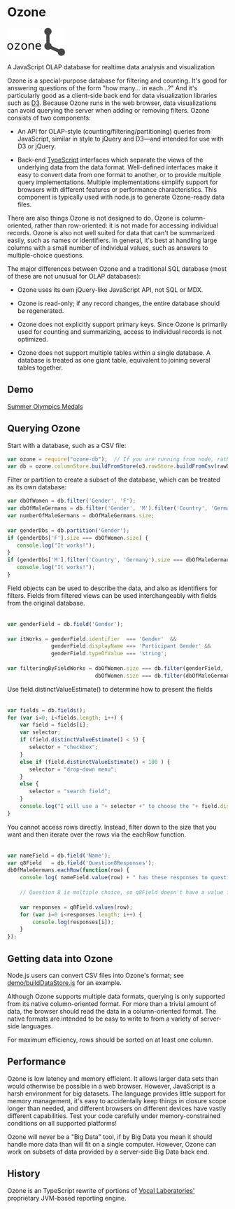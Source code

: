 Ozone
=====

![Ozone](icons/ozone-64.png "Ozone")

A JavaScript OLAP database for realtime data analysis and visualization

Ozone is a special-purpose database for filtering and counting. It's good for answering questions of the form "how many... in each...?"  And it's particularly good as a client-side back end for data visualization libraries such as [D3](http://d3js.org/).  Because Ozone runs in the web browser, data visualizations can avoid querying the server when adding or removing filters.  Ozone consists of two components:

  * An API for OLAP-style (counting/filtering/partitioning) queries from JavaScript, similar in style to jQuery and D3—and intended for use with D3 or jQuery.

  * Back-end [TypeScript](http://www.typescriptlang.org/) interfaces which separate the views of the underlying data from the data format.  Well-defined interfaces make it easy to convert data from one format to another, or to provide multiple query implementations.  Multiple implementations simplify support for browsers with different features or performance characteristics.  This component is typically used with node.js to generate Ozone-ready data files.

There are also things Ozone is not designed to do.  Ozone is column-oriented, rather than row-oriented: it is not made for accessing individual records.  Ozone is also not well suited for data that can't be summarized easily, such as names or identifiers.  In general, it's best at handling large columns with a small number of individual values, such as answers to multiple-choice questions.

The major differences between Ozone and a traditional SQL database (most of these are not unusual for OLAP databases):

* Ozone uses its own jQuery-like JavaScript API, not SQL or MDX.

* Ozone is read-only;  if any record changes, the entire database should be regenerated.

* Ozone does not explicitly support primary keys.  Since Ozone is primarily used for counting and summarizing, access to individual records is not optimized.

* Ozone does not support multiple tables within a single database.  A database is treated as one giant table, equivalent to joining several tables together.

Demo
----

[Summer Olympics Medals](http://www.vocalabs.com/open-source/ozone/demo/olympics.html)

Querying Ozone
--------------

Start with a database, such as a CSV file:

```JavaScript
var ozone = require("ozone-db");  // If you are running from node, rather than in a web browser
var db = ozone.columnStore.buildFromStore(o3.rowStore.buildFromCsv(rawData));
```

Filter or partition to create a subset of the database, which can be treated as its own database:

```JavaScript
var dbOfWomen = db.filter('Gender', 'F');
var dbOfMaleGermans = db.filter('Gender', 'M').filter('Country', 'Germany');
var numberOfMaleGermans = dbOfMaleGermans.size;

var genderDbs = db.partition('Gender');
if (genderDbs['F'].size === dbOfWomen.size) {
   console.log("It works!");
}
if (genderDbs['M'].filter('Country', 'Germany').size === dbOfMaleGermans.size) {
   console.log("It works!");
}
```

Field objects can be used to describe the data, and also as identifiers for filters.  Fields from filtered views
can be used interchangeably with fields from the original database.

```JavaScript

var genderField = db.field('Gender');

var itWorks = genderField.identifier  === 'Gender'  &&
              genderField.displayName === 'Participant Gender' &&
              genderField.typeOfValue === 'string';

var filteringByFieldWorks = dbOfWomen.size === db.filter(genderField, 'F').size &&
                            dbOfWomen.size === db.filter(dbOfMaleGermans.field('Gender', 'F')).size;
```

Use field.distinctValueEstimate() to determine how to present the fields

```JavaScript

var fields = db.fields();
for (var i=0; i<fields.length; i++) {
    var field = fields[i];
    var selector;
    if (field.distinctValueEstimate() < 5) {
       selector = "checkbox";
    }
    else if (field.distinctValueEstimate() < 100 ) {
       selector = "drop-down menu";
    }
    else {
       selector = "search field";
    }
    console.log("I will use a "+ selector +" to choose the "+ field.displayName);
}

```


You cannot access rows directly.  Instead, filter down to the size that you want and then iterate over the rows via the eachRow function.

```JavaScript

var nameField = db.field('Name');
var q8Field   = db.field('Question8Responses');
dbOfMaleGermans.eachRow(function(row) {
    console.log( nameField.value(row) + " has these responses to question 8:");

    // Question 8 is multiple choice, so q8Field doesn't have a value function.

    var responses = q8Field.values(row);
    for (var i=0 i<responses.length; i++) {
        console.log(responses[i]);
    }
});

```


Getting data into Ozone
-----------------------

Node.js users can convert CSV files into Ozone's format; see [demo/buildDataStore.js](https://github.com/dleppik/ozone/blob/master/demo/buildDataStore.js) for an example.

Although Ozone supports multiple data formats, querying is only supported from its native column-oriented format.  For more than a trivial amount of data, the browser should read the data in a column-oriented format.  The native formats are intended to be easy to write to from a variety of server-side languages.

For maximum efficiency, rows should be sorted on at least one column.


Performance
-----------

Ozone is low latency and memory efficient.  It allows larger data sets than would otherwise be possible in a web browser.  However, JavaScript is a harsh environment for big datasets.  The language provides little support for memory management, it's easy to accidentally keep things in closure scope longer than needed, and different browsers on different devices have vastly different capabilities.  Test your code carefully under memory-constrained conditions on all supported platforms!

Ozone will never be a "Big Data" tool, if by Big Data you mean it should handle more data than will fit on a single computer. However, Ozone can work on subsets of data provided by a server-side Big Data back end.

History
-------

Ozone is an TypeScript rewrite of portions of [Vocal Laboratories'](http://www.vocalabs.com/) proprietary JVM-based reporting engine.

